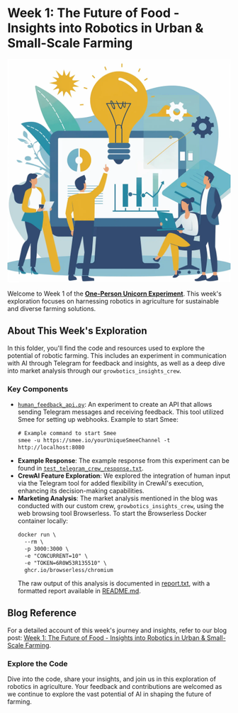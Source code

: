 # Week 1: The Future of Food - Insights into Robotics in Urban & Small-Scale Farming

![Cover Image](98c7efc2-41ac-408e-938d-47fc5763db97_2048x2048.webp)

Welcome to Week 1 of the [**One-Person Unicorn Experiment**](https://solounicorn.substack.com/). This week's exploration focuses on harnessing robotics in agriculture for sustainable and diverse farming solutions.

## About This Week's Exploration

In this folder, you'll find the code and resources used to explore the potential of robotic farming. This includes an experiment in communication with AI through Telegram for feedback and insights, as well as a deep dive into market analysis through our `growbotics_insights_crew`.

### Key Components

- [`human_feedback_api.py`](human_feedback_api.py): An experiment to create an API that allows sending Telegram messages and receiving feedback. This tool utilized Smee for setting up webhooks. Example to start Smee:
    ```shell
    # Example command to start Smee
    smee -u https://smee.io/yourUniqueSmeeChannel -t http://localhost:8080
    ```
- **Example Response**: The example response from this experiment can be found in [`test_telegram_crew_response.txt`](test_telegram_crew_response.txt).
- **CrewAI Feature Exploration**: We explored the integration of human input via the Telegram tool for added flexibility in CrewAI's execution, enhancing its decision-making capabilities.
- **Marketing Analysis**: The market analysis mentioned in the blog was conducted with our custom crew, `growbotics_insights_crew`, using the web browsing tool Browserless. To start the Browserless Docker container locally:
    ```shell
    docker run \
      --rm \
      -p 3000:3000 \
      -e "CONCURRENT=10" \
      -e "TOKEN=6R0W53R135510" \
      ghcr.io/browserless/chromium
    ```
  The raw output of this analysis is documented in [report.txt](growbotics_insights_crew/report.txt), with a formatted report available in [README.md](growbotics_insights_crew/README.md).


## Blog Reference

For a detailed account of this week's journey and insights, refer to our blog post: [Week 1: The Future of Food - Insights into Robotics in Urban & Small-Scale Farming](https://open.substack.com/pub/solounicorn/p/week-1-the-future-of-food-insights?r=i8zum&utm_campaign=post&utm_medium=web&showWelcomeOnShare=true).

### Explore the Code

Dive into the code, share your insights, and join us in this exploration of robotics in agriculture. Your feedback and contributions are welcomed as we continue to explore the vast potential of AI in shaping the future of farming.
